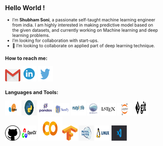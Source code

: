 ## Hello World !
- I’m **Shubham Soni**, a passionate self-taught machine learning engineer from india. I am highly interested in making predictive model based on the given datasets, and currently working on Machine learning and deep learning problems.
-   I’m looking for collaboration with start-ups.
- 💞️ I’m looking to collaborate on applied part of deep learning technique.
### How to reach me:
[<img src="https://github.com/Shubham007-web/Logos/blob/main/gmail.png" width="50" height="40">](shubham.soni9044@gmail.com) [<img src="https://github.com/Shubham007-web/Logos/blob/main/linkindin.png" width="50" height="50">](https://www.linkedin.com/in/shubham-kumar-soni-320b331b0/)
[<img src="https://github.com/Shubham007-web/Logos/blob/main/twitter.jpg" width="50" height="50">](https://twitter.com/Shubham74347618)

### Languages and Tools:
 <img src="https://github.com/Shubham007-web/Logos/blob/main/scikit-learn.png" width="50" height="50"> <img src="https://github.com/Shubham007-web/Logos/blob/main/python.png" width="50" height="50">
<img src="https://github.com/Shubham007-web/Logos/blob/main/pandas.png" width="50" height="50"> <img src="https://github.com/Shubham007-web/Logos/blob/main/numpy.jpeg" width="50" height="40">  <img src="https://github.com/Shubham007-web/Logos/blob/main/matplotlib.jpeg" width="50" height="50">  <img src="https://github.com/Shubham007-web/Logos/blob/main/seaborn.png" width="40" height="40">   <img src="https://github.com/Shubham007-web/Logos/blob/main/latex.png" width="50" height="40">  <img src="https://github.com/Shubham007-web/Logos/blob/main/jupter_notebook.png" width="50" height="40">   <img src="https://github.com/Shubham007-web/Logos/blob/main/git.png" width="50" height="50">  <img src="https://github.com/Shubham007-web/Logos/blob/main/github.png" width="50" height="50">   <img src="https://github.com/Shubham007-web/Logos/blob/main/opencv.png" width="50" height="50">  <img src="https://github.com/Shubham007-web/Logos/blob/main/colab.png" width="80" height="80"><img src="https://github.com/Shubham007-web/Logos/blob/main/tensor.png" width="50" height="50"> <img src="https://github.com/Shubham007-web/Logos/blob/main/machine_learning.png" width="50" height="50">  <img src="https://github.com/Shubham007-web/Logos/blob/main/linux.png" width="50" height="50">  <img src="https://github.com/Shubham007-web/Logos/blob/main/vscode.png" width="50" height="50"> 
